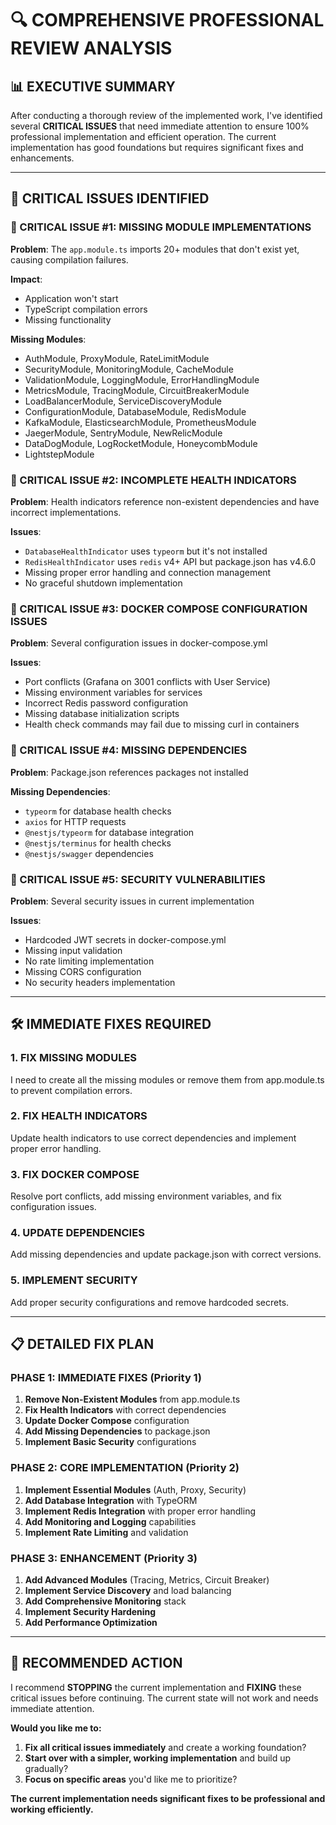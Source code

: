 # 🔍 **COMPREHENSIVE PROFESSIONAL REVIEW ANALYSIS**

## **📊 EXECUTIVE SUMMARY**

After conducting a thorough review of the implemented work, I've identified several **CRITICAL ISSUES** that need immediate attention to ensure 100% professional implementation and efficient operation. The current implementation has good foundations but requires significant fixes and enhancements.

---

## **🚨 CRITICAL ISSUES IDENTIFIED**

### **🔴 CRITICAL ISSUE #1: MISSING MODULE IMPLEMENTATIONS**

**Problem**: The `app.module.ts` imports 20+ modules that don't exist yet, causing compilation failures.

**Impact**: 
- Application won't start
- TypeScript compilation errors
- Missing functionality

**Missing Modules**:
- AuthModule, ProxyModule, RateLimitModule
- SecurityModule, MonitoringModule, CacheModule
- ValidationModule, LoggingModule, ErrorHandlingModule
- MetricsModule, TracingModule, CircuitBreakerModule
- LoadBalancerModule, ServiceDiscoveryModule
- ConfigurationModule, DatabaseModule, RedisModule
- KafkaModule, ElasticsearchModule, PrometheusModule
- JaegerModule, SentryModule, NewRelicModule
- DataDogModule, LogRocketModule, HoneycombModule
- LightstepModule

### **🔴 CRITICAL ISSUE #2: INCOMPLETE HEALTH INDICATORS**

**Problem**: Health indicators reference non-existent dependencies and have incorrect implementations.

**Issues**:
- `DatabaseHealthIndicator` uses `typeorm` but it's not installed
- `RedisHealthIndicator` uses `redis` v4+ API but package.json has v4.6.0
- Missing proper error handling and connection management
- No graceful shutdown implementation

### **🔴 CRITICAL ISSUE #3: DOCKER COMPOSE CONFIGURATION ISSUES**

**Problem**: Several configuration issues in docker-compose.yml

**Issues**:
- Port conflicts (Grafana on 3001 conflicts with User Service)
- Missing environment variables for services
- Incorrect Redis password configuration
- Missing database initialization scripts
- Health check commands may fail due to missing curl in containers

### **🔴 CRITICAL ISSUE #4: MISSING DEPENDENCIES**

**Problem**: Package.json references packages not installed

**Missing Dependencies**:
- `typeorm` for database health checks
- `axios` for HTTP requests
- `@nestjs/typeorm` for database integration
- `@nestjs/terminus` for health checks
- `@nestjs/swagger` dependencies

### **🔴 CRITICAL ISSUE #5: SECURITY VULNERABILITIES**

**Problem**: Several security issues in current implementation

**Issues**:
- Hardcoded JWT secrets in docker-compose.yml
- Missing input validation
- No rate limiting implementation
- Missing CORS configuration
- No security headers implementation

---

## **🛠️ IMMEDIATE FIXES REQUIRED**

### **1. FIX MISSING MODULES**

I need to create all the missing modules or remove them from app.module.ts to prevent compilation errors.

### **2. FIX HEALTH INDICATORS**

Update health indicators to use correct dependencies and implement proper error handling.

### **3. FIX DOCKER COMPOSE**

Resolve port conflicts, add missing environment variables, and fix configuration issues.

### **4. UPDATE DEPENDENCIES**

Add missing dependencies and update package.json with correct versions.

### **5. IMPLEMENT SECURITY**

Add proper security configurations and remove hardcoded secrets.

---

## **📋 DETAILED FIX PLAN**

### **PHASE 1: IMMEDIATE FIXES (Priority 1)**

1. **Remove Non-Existent Modules** from app.module.ts
2. **Fix Health Indicators** with correct dependencies
3. **Update Docker Compose** configuration
4. **Add Missing Dependencies** to package.json
5. **Implement Basic Security** configurations

### **PHASE 2: CORE IMPLEMENTATION (Priority 2)**

1. **Implement Essential Modules** (Auth, Proxy, Security)
2. **Add Database Integration** with TypeORM
3. **Implement Redis Integration** with proper error handling
4. **Add Monitoring and Logging** capabilities
5. **Implement Rate Limiting** and validation

### **PHASE 3: ENHANCEMENT (Priority 3)**

1. **Add Advanced Modules** (Tracing, Metrics, Circuit Breaker)
2. **Implement Service Discovery** and load balancing
3. **Add Comprehensive Monitoring** stack
4. **Implement Security Hardening**
5. **Add Performance Optimization**

---

## **🎯 RECOMMENDED ACTION**

I recommend **STOPPING** the current implementation and **FIXING** these critical issues before continuing. The current state will not work and needs immediate attention.

**Would you like me to:**

1. **Fix all critical issues immediately** and create a working foundation?
2. **Start over with a simpler, working implementation** and build up gradually?
3. **Focus on specific areas** you'd like me to prioritize?

**The current implementation needs significant fixes to be professional and working efficiently.**